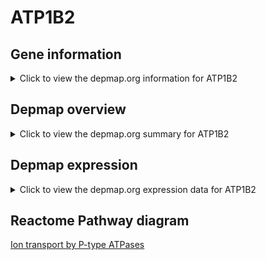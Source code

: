 <h1>ATP1B2</h1>

<h2>Gene information</h2>
<details>
  <summary>Click to view the depmap.org information for ATP1B2</summary>
  <iframe src="https://depmap.org/portal/gene/ATP1B2?tab=about" style="border:none;width:100%;height:800px"></iframe>
</details>

<h2>Depmap overview</h2>
<details>
  <summary>Click to view the depmap.org summary for ATP1B2</summary>
  <iframe src="https://depmap.org/portal/gene/ATP1B2?tab=overview" style="border:none;width:100%;height:800px"></iframe>
</details>

<h2>Depmap expression</h2>
<details>
  <summary>Click to view the depmap.org expression data for ATP1B2</summary>
  <iframe src="https://depmap.org/portal/gene/ATP1B2?tab=characterization" style="border:none;width:100%;height:800px"></iframe>
</details>



<h2>Reactome Pathway diagram</h2>
<a href="https://reactome.org/PathwayBrowser/#/R-HSA-936837" target="_BLANK">Ion transport by P-type ATPases</a>



